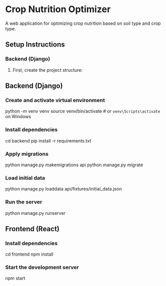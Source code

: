# Crop Nutrition Optimizer

A web application for optimizing crop nutrition based on soil type and crop type.

## Setup Instructions

### Backend (Django)

1. First, create the project structure:

## Backend (Django)

### Create and activate virtual environment
python -m venv venv
source venv/bin/activate  # or `venv\Scripts\activate` on Windows

### Install dependencies
cd backend
pip install -r requirements.txt

### Apply migrations
python manage.py makemigrations api
python manage.py migrate

### Load initial data
python manage.py loaddata api/fixtures/initial_data.json

### Run the server
python manage.py runserver

## Frontend (React)

### Install dependencies
cd frontend
npm install

### Start the development server
npm start